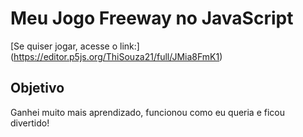 # Meu Jogo Freeway no JavaScript

[Se quiser jogar, acesse o link:] (https://editor.p5js.org/ThiSouza21/full/JMia8FmK1)

## Objetivo

Ganhei muito mais aprendizado, funcionou como eu queria e ficou divertido!
